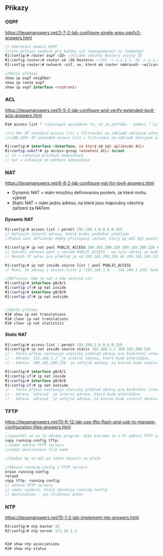 
## Příkazy

### OSPF 
https://itexamanswers.net/2-7-2-lab-configure-single-area-ospfv2-answers.html
```kotlin
// Směrování pomocí OSPF
//tyto příkazy zadávat pro každou síť (nezapomenout na loobacky)
R1(config)# router ospf <ID> //klidně všechny Routery stejný ID
R1(config-router)# router-id <ID Routeru> //(R1 -> 1.1.1.1, R2 -> 2.2.2.2 atd...)
R1(config-router)# network <síť, ve, které má router směrovat> <wilcard mask> area <číslo obalsti> //oblast musí být pro routery, které se mají pingnout, stejná

//Další příkazy
show ip ospf neighbor
show ip route ospf
show ip ospf interface <rozhraní>
```

### ACL
https://itexamanswers.net/5-5-2-lab-configure-and-verify-extended-ipv4-acls-answers.html
```kotlin
R1# access-list ? //postupně pozadávat to, co je potřeba - pomocí ? vyjede nápověda

//<1-99> IP standard access list = filtrování na základě zdrojové adresy
//<100-199> IP extended access list = filtrování na základě zdrojové adresy, cílové adresy a portu

R1(config)# interface <interface, na který má být aplikován ACL>
R1(config-subif)# ip access-group <označení ACL> in/out 
// in = zahazuje příchozí komunikace
// out = zahazuje se odchozí komunikace
```

### NAT
https://itexamanswers.net/6-8-2-lab-configure-nat-for-ipv4-answers.html
- Dynamic NAT = mám množinu definovanou poolem, ze které mohu vybírat
- Static NAT = mám jednu adresu, na které jsou mapovány všechny zařízení za NATem

#### Dynamic NAT
```kotlin
R1(config)# access-list 1 permit 192.168.1.0 0.0.0.255
// Definuje interní adresy, které budou podléhat překladu 
//Pokud není definován žádný přístupový seznam, který by měl být použit pro překlad adres, NAT nebude aplikován na žádný provoz. To znamená, že všechny interní IP adresy by mohly přistupovat na veřejnou síť bez jakéhokoli překladu.

R1(config)# ip nat pool PUBLIC_ACCESS 209.165.200.226 209.165.200.228 netmask 255.255.255.248
// Vytváří adresní pool s názvem PUBLIC_ACCESS - na tyto adresy se budou překládat adresy z příkazu výše
// Rozsah IP adres pro překlad je od 209.165.200.226 do 209.165.200.228 s maskou sítě 255.255.255.248.

R1(config)# ip nat inside source list 1 pool PUBLIC_ACCESS
// Říká, že adresy z access-listu 1 (192.168.1.0. - 192.168.1.255) budou podléhat překladu na adresy definované v poolu PUBLIC_ADDRESS (209.165.200.226 - 209.165.200.228)

//Definuje, kde je nat a kde veřejná síť
R1(config)# interface g0/0/1
R1(config-if)# ip nat inside
R1(config)# interface g0/0/0
R1(config-if)# ip nat outside


//Další příkazy
R1# show ip nat translations
R1# clear ip nat translations
R1# clear ip nat statistics
```

#### Static NAT
```kotlin 
R1(config)# access-list 1 permit 192.168.1.0 0.0.0.255
R1(config)# ip nat inside source static 192.168.1.2 209.165.200.229
// - Tento příkaz nastavuje statický překlad adresy pro konkrétní interní IP adresu.
// - Adresa `192.168.1.2` je interní adresa, která bude překládána.
// - Adresa `209.165.200.229` je veřejná adresa, na kterou bude interní adresa překládána (adresa musí být z rozsahu sítě, kam bude směrovat komunikace)

R1(config)# interface g0/0/1
R1(config-if)# ip nat inside
R1(config)# interface g0/0/0
R1(config-if)# ip nat outside
// - Tento příkaz nastavuje statický překlad adresy pro konkrétní interní IP adresu.
// - Adresa `adresa1` je interní adresa, která bude překládána.
// - Adresa `adresa2` je veřejná adresa, na kterou bude interní adresa překládána.
```

### TFTP
https://itexamanswers.net/10-6-12-lab-use-tftp-flash-and-usb-to-manage-configuration-files-answers.html
```kotlin
//spouštěl se na to nějaký program, díky kterému se z PC udělal TFTP server
copy running-config tftp:
//zadat adresu TFTP serveru
//zadat destination file name

//Soubor by se měl po tomto objevit na ploše 

//Obnova running-config z TFTP serveru 
erase running-config
relaod
copy tftp: running-config
// adresa TFTP serveru
// název souboru, který obsahuje running config
// destination - jen stisknout enter
```

### NTP
https://itexamanswers.net/15-1-2-lab-implement-ntp-answers.html
```kotlin
R3(config)# ntp master 10
R2(config)# ntp server 172.16.1.2


R2# show ntp associations
R2# show ntp status
```
